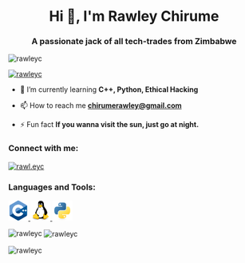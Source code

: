 <h1 align="center">Hi 👋, I'm Rawley Chirume</h1>
<h3 align="center">A passionate jack of all tech-trades from Zimbabwe</h3>

<p align="left"> <img src="https://komarev.com/ghpvc/?username=rawleyc&label=Profile%20views&color=0e75b6&style=flat" alt="rawleyc" /> </p>

<p align="left"> <a href="https://github.com/ryo-ma/github-profile-trophy"><img src="https://github-profile-trophy.vercel.app/?username=rawleyc" alt="rawleyc" /></a> </p>

- 🌱 I’m currently learning **C++, Python, Ethical Hacking**

- 📫 How to reach me **chirumerawley@gmail.com**

- ⚡ Fun fact **If you wanna visit the sun, just go at night.**

<h3 align="left">Connect with me:</h3>
<p align="left">
<a href="https://instagram.com/rawl.eyc" target="blank"><img align="center" src="https://raw.githubusercontent.com/rahuldkjain/github-profile-readme-generator/master/src/images/icons/Social/instagram.svg" alt="rawl.eyc" height="30" width="40" /></a>
</p>

<h3 align="left">Languages and Tools:</h3>
<p align="left"> <a href="https://www.w3schools.com/cpp/" target="_blank" rel="noreferrer"> <img src="https://raw.githubusercontent.com/devicons/devicon/master/icons/cplusplus/cplusplus-original.svg" alt="cplusplus" width="40" height="40"/> </a> <a href="https://www.linux.org/" target="_blank" rel="noreferrer"> <img src="https://raw.githubusercontent.com/devicons/devicon/master/icons/linux/linux-original.svg" alt="linux" width="40" height="40"/> </a> <a href="https://www.python.org" target="_blank" rel="noreferrer"> <img src="https://raw.githubusercontent.com/devicons/devicon/master/icons/python/python-original.svg" alt="python" width="40" height="40"/> </a> </p>

<p><img align="left" src="https://github-readme-stats.vercel.app/api/top-langs?username=rawleyc&show_icons=true&locale=en&layout=compact" alt="rawleyc" /></p>

<p>&nbsp;<img align="center" src="https://github-readme-stats.vercel.app/api?username=rawleyc&show_icons=true&locale=en" alt="rawleyc" /></p>

<p><img align="center" src="https://github-readme-streak-stats.herokuapp.com/?user=rawleyc&" alt="rawleyc" /></p>

